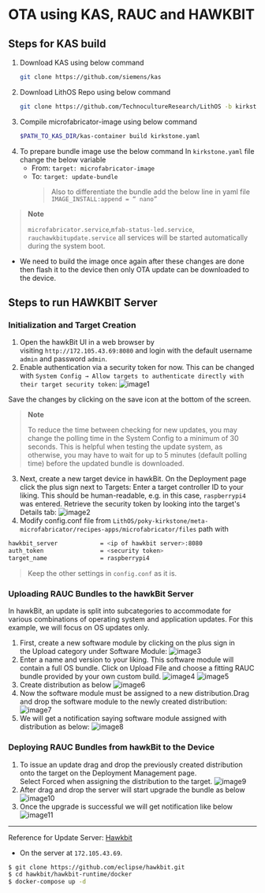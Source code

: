 # OTA using KAS, RAUC and HAWKBIT

## Steps for KAS build
1. Download KAS using below command
    ```sh
    git clone https://github.com/siemens/kas
    ```
2. Download LithOS Repo using below command
    ```sh
    git clone https://github.com/TechnocultureResearch/LithOS -b kirkstone
    ```
3. Compile microfabricator-image using below command
    ```sh
    $PATH_TO_KAS_DIR/kas-container build kirkstone.yaml
    ```
4. To prepare bundle image use the below command
    In `kirkstone.yaml` file change the below variable
    - From: `target: microfabricator-image`
    - To: 
        `target: update-bundle`
        > Also to differentiate the bundle add the below line in yaml file `IMAGE_INSTALL:append = “ nano”`

> **Note**
> 
> `microfabricator.service`,`mfab-status-led.service`, `rauchawkbitupdate.service` all services will be started automatically during the system boot.

- We need to build the image once again after these changes are done then flash it to the device then only OTA update can be downloaded to the device.
## Steps to run HAWKBIT Server

### Initialization and Target Creation
1. Open the hawkBit UI in a web browser by visiting `http://172.105.43.69:8080` and login with the default username `admin` and password `admin`.
2. Enable authentication via a security token for now. This can be changed with `System Config → Allow targets to authenticate directly with their target security token`:
![image1](https://user-images.githubusercontent.com/33483920/186618984-7e83d47d-053e-47a0-a780-cce03c2e9505.png)


Save the changes by clicking on the save icon at the bottom of the screen.

> **Note**
> 
> To reduce the time between checking for new updates, you may change the polling time in the System Config to a minimum of 30 seconds. This is helpful when testing the update system, as otherwise, you may have to wait for up to 5 minutes (default polling time) before the updated bundle is downloaded.

3. Next, create a new target device in hawkBit. On the Deployment page click the plus sign next to Targets:
Enter a target controller ID to your liking. This should be human-readable, e.g. in this case, `raspberrypi4` was entered. Retrieve the security token by looking into the target's Details tab:
![image2](https://user-images.githubusercontent.com/33483920/186618979-aeb68402-2b19-459e-8a55-006bd36e2915.png)
4. Modify config.conf file from `LithOS/poky-kirkstone/meta-microfabricator/recipes-apps/microfabricator/files` path with  
```sh
hawkbit_server            = <ip of hawkbit server>:8080
auth_token                = <security token>
target_name               = raspberrypi4
```
> Keep the other settings in `config.conf` as it is.

### Uploading RAUC Bundles to the hawkBit Server
In hawkBit, an update is split into subcategories to accommodate for various combinations of operating system and application updates. For this example, we will focus on OS updates only.

1. First, create a new software module by clicking on the plus sign in the Upload category under Software Module:
![image3](https://user-images.githubusercontent.com/33483920/186618903-b7ea5349-3edb-4e88-85f3-c4b051ec3910.png)
2. Enter a name and version to your liking. This software module will contain a full OS bundle. Click on Upload File and choose a fitting RAUC bundle provided by your own custom build.
![image4](https://user-images.githubusercontent.com/33483920/186618935-85f62e7e-eee7-4125-bb9f-9946c0143ec0.png)
![image5](https://user-images.githubusercontent.com/33483920/186618941-69000a1c-aaf1-49ba-bcaf-fd3a55b54cfe.png)
3. Create distribution as below
![image6](https://user-images.githubusercontent.com/33483920/186618945-11cc7366-d93c-491d-a35e-5a7872f44948.png)
4. Now the software module must be assigned to a new distribution.Drag and drop the software module to the newly created distribution:
![image7](https://user-images.githubusercontent.com/33483920/186618951-b6b8d6ae-b8e5-45c3-b568-7afdba069b56.png)
5. We will get a notification saying software module assigned with distribution as below:
![image8](https://user-images.githubusercontent.com/33483920/186618953-e7adb681-780e-4a17-9dee-69f858daf629.png)

### Deploying RAUC Bundles from hawkBit to the Device
1. To issue an update drag and drop the previously created distribution onto the target on the Deployment Management page. Select Forced when assigning the distribution to the target.
![image9](https://user-images.githubusercontent.com/33483920/186618961-625c0bd5-25cd-4d54-9fe4-d3870dfb4046.png)
2. After drag and drop the server will start upgrade the bundle as below
![image10](https://user-images.githubusercontent.com/33483920/186618967-8b496125-f6c4-4c42-ba43-9c7620322abf.png)
3. Once the upgrade is successful we will get notification like below
![image11](https://user-images.githubusercontent.com/33483920/186618972-aa3d3871-50d3-4ef7-920f-1bd830a2c007.png)

---

Reference for Update Server: [Hawkbit](https://www.eclipse.org/hawkbit/gettingstarted/)

- On the server at `172.105.43.69`.

```sh
$ git clone https://github.com/eclipse/hawkbit.git
$ cd hawkbit/hawkbit-runtime/docker
$ docker-compose up -d
```
